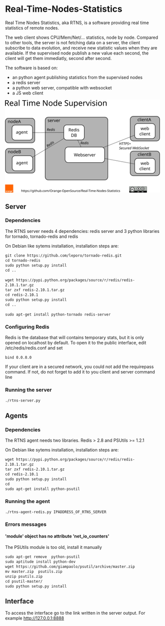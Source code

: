 Real-Time-Nodes-Statistics
==========================

Real Time Nodes Statistics, aka RTNS, is a software providing real time statistics of remote nodes.

The web client shows CPU/Mem/Net/... statistics, node by node. Compared to other tools, the server is not fetching data on a server, the client subscribe to data evolution, and receive new statistic values when they are available. If the supervised node publish a new value each second, the client will get them immediatly, second after second.

The software is based on:
* an python agent publishing statistics from the supervised nodes
* a redis server
* a python web server, compatible with websocket
* a JS web client

![alt tag](https://raw.githubusercontent.com/Orange-OpenSource/Real-Time-Nodes-Statistics/master/archi.svg)

Server
------------

### Dependencies

The RTNS server needs 4 dependencies: redis server and 3 python libraries for tornado, tornado-redis and redis

On Debian like sytems installation, installation steps are:
```
git clone https://github.com/leporo/tornado-redis.git
cd tornado-redis
sudo python setup.py install
cd ..

wget https://pypi.python.org/packages/source/r/redis/redis-2.10.1.tar.gz
tar zxf redis-2.10.1.tar.gz
cd redis-2.10.1
sudo python setup.py install
cd ..

sudo apt-get install python-tornado redis-server

```
### Configuring Redis

Redis is the database that will contains temporary stats, but it is only opened on localhost by default.
To open it to the public interface, edit /etc/redis/redis.conf and set
```
bind 0.0.0.0

```
If your client are in a secured network, you could not add the requirepass command. If not, do not forget
to add it to you client and server command line

### Running the server

```
./rtns-server.py
```

Agents
------------

### Dependencies

The RTNS agent needs two libraries. Redis > 2.8 and PSUtils >= 1.2.1

On Debian like sytems installation, installation steps are:
```
wget https://pypi.python.org/packages/source/r/redis/redis-2.10.1.tar.gz
tar zxf redis-2.10.1.tar.gz
cd redis-2.10.1
sudo python setup.py install
cd
sudo apt-get install python-psutil
```

### Running the agent

```
./rtns-agent-redis.py IPADDRESS_OF_RTNS_SERVER
```

### Errors messages

#### 'module' object has no attribute 'net_io_counters'

The PSUtils module is too old, install it manually
```
sudo apt-get remove  python-psutil
sudo aptitude install python-dev
wget https://github.com/giampaolo/psutil/archive/master.zip
mv master.zip  psutils.zip
unzip psutils.zip 
cd psutil-master/
sudo python setup.py install

```

Interface
------------
To access the interface go to the link written in the server output. For example http://127.0.0.1:8888

